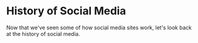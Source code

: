 # History of Social Media

Now that we've seen some of how social media sites work, let's look back at the history of social media.

```{tableofcontents}
```
